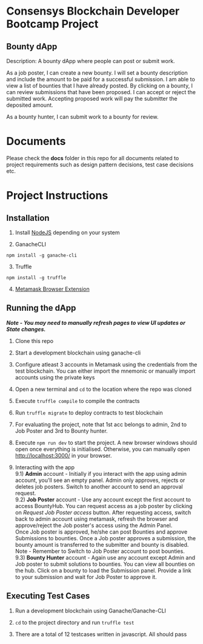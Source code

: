 
# Consensys Blockchain Developer Bootcamp Project

## **Bounty dApp**

  

Description: A bounty dApp where people can post or submit work.

As a job poster, I can create a new bounty. I will set a bounty description and include the amount to be paid for a successful submission. I am able to view a list of bounties that I have already posted. By clicking on a bounty, I can review submissions that have been proposed. I can accept or reject the submitted work. Accepting proposed work will pay the submitter the deposited amount.

  

As a bounty hunter, I can submit work to a bounty for review.

  

# Documents

  

Please check the **docs** folder in this repo for all documents related to project requirements such as design pattern decisions, test case decisions etc.

  

# Project Instructions

## Installation

1) Install [NodeJS](https://nodejs.org/en/) depending on your system

2) GanacheCLI

`npm install -g ganache-cli`

3) Truffle

`npm install -g truffle`

4) [Metamask Browser Extension](https://metamask.io/)

  

## Running the dApp

***Note - You may need to manually refresh pages to view UI updates or State changes.***
1) Clone this repo

2) Start a development blockchain using ganache-cli

3) Configure atleast 3 accounts in Metamask using the credentials from the test blockchain. You can either import the mnemonic or manually import accounts using the private keys

4) Open a new terminal and `cd` to the location where the repo was cloned

5) Execute `truffle compile` to compile the contracts

6) Run `truffle migrate` to deploy contracts to test blockchain

7) For evaluating the project, note that 1st acc belongs to admin, 2nd to Job Poster and 3rd to Bounty hunter.

8) Execute `npm run dev` to start the project. A new browser windows should open once everything is initialised. Otherwise, you can manually open [http://localhost:3000/](http://localhost:3000/) in your browser.

9) Interacting with the app  
9.1) **Admin** account - Initially if you interact with the app using admin account, you'll see an empty panel. Admin only approves, rejects or deletes job posters. Switch to another account to send an approval request.  
9.2) **Job Poster** account - Use any account except the first account to access BountyHub. You can request access as a job poster by clicking on *Request Job Poster access* button. After requesting access, switch back to admin account using metamask, refresh the browser and approve/reject the Job poster's access using the Admin Panel.  
Once Job poster is approved, he/she can post Bounties and approve Submissions to bounties. Once a Job poster approves a submission, the bounty amount is transferred to the submitter and bounty is disabled.  
Note - Remember to Switch to Job Poster account to post bounties.  
9.3) **Bounty Hunter** account - Again use any account except Admin and Job poster to submit solutions to bounties. You can view all bounties on the hub. Click on a bounty to load the Submission panel. Provide a link to your submission and wait for Job Poster to approve it.

  

## Executing Test Cases

1) Run a development blockchain using Ganache/Ganache-CLI

2) `cd` to the project directory and run `truffle test`

3) There are a total of 12 testcases written in javascript. All should pass